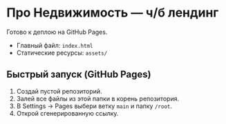 # Про Недвижимость — ч/б лендинг

Готово к деплою на GitHub Pages.

- Главный файл: `index.html`
- Статические ресурсы: `assets/`

## Быстрый запуск (GitHub Pages)
1. Создай пустой репозиторий.
2. Залей все файлы из этой папки в корень репозитория.
3. В Settings → Pages выбери ветку `main` и папку `/root`.
4. Открой сгенерированную ссылку.
